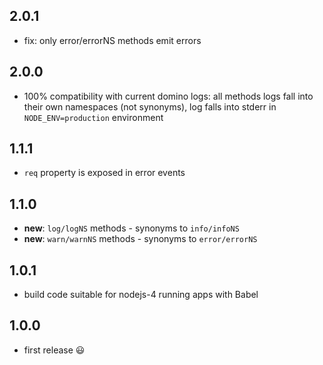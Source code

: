 ## 2.0.1

 * fix: only error/errorNS methods emit errors

## 2.0.0

 * 100% compatibility with current domino logs: all methods logs fall into their own namespaces (not synonyms), log falls into stderr in `NODE_ENV=production` environment

## 1.1.1

 * `req` property is exposed in error events

## 1.1.0

 * **new**: `log/logNS` methods - synonyms to `info/infoNS`
 * **new**: `warn/warnNS` methods - synonyms to `error/errorNS`

## 1.0.1

 * build code suitable for nodejs-4 running apps with Babel

## 1.0.0

 * first release :smiley:
